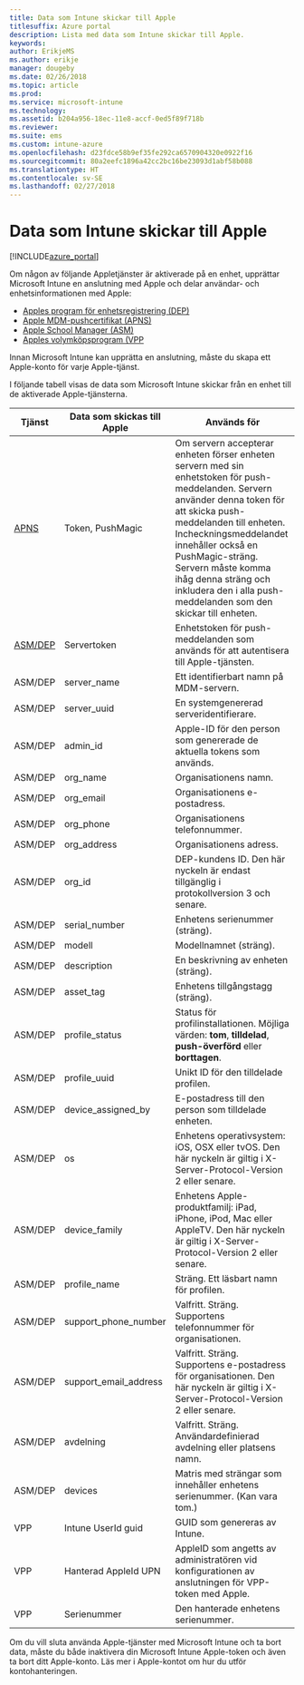 ```yaml
---
title: Data som Intune skickar till Apple
titlesuffix: Azure portal
description: Lista med data som Intune skickar till Apple.
keywords: 
author: ErikjeMS
ms.author: erikje
manager: dougeby
ms.date: 02/26/2018
ms.topic: article
ms.prod: 
ms.service: microsoft-intune
ms.technology: 
ms.assetid: b204a956-18ec-11e8-accf-0ed5f89f718b
ms.reviewer: 
ms.suite: ems
ms.custom: intune-azure
ms.openlocfilehash: d23fdce58b9ef35fe292ca6570904320e0922f16
ms.sourcegitcommit: 80a2eefc1896a42cc2bc16be23093d1abf58b088
ms.translationtype: HT
ms.contentlocale: sv-SE
ms.lasthandoff: 02/27/2018
---
```

# <a name="data-intune-sends-to-apple"></a>Data som Intune skickar till Apple

[!INCLUDE[azure_portal](./includes/azure_portal.md)]

Om någon av följande Appletjänster är aktiverade på en enhet, upprättar Microsoft Intune en anslutning med Apple och delar användar- och enhetsinformationen med Apple: 

- [Apples program för enhetsregistrering (DEP)](device-enrollment-program-enroll-ios.md)
- [Apple MDM-pushcertifikat (APNS)](apple-mdm-push-certificate-get.md)
- [Apple School Manager (ASM)](https://docs.microsoft.com/en-us/schooldatasync/apple-school-manager-integration-with-intune-for-education-and-school-data-sync.md)
- [Apples volymköpsprogram (VPP](vpp-apps-ios.md)

Innan Microsoft Intune kan upprätta en anslutning, måste du skapa ett Apple-konto för varje Apple-tjänst.

I följande tabell visas de data som Microsoft Intune skickar från en enhet till de aktiverade Apple-tjänsterna. 

| Tjänst | Data som skickas till Apple | Används för |
|---|---| ---|
| [APNS](https://developer.apple.com/library/content/documentation/Miscellaneous/Reference/MobileDeviceManagementProtocolRef/3-MDM_Protocol/MDM_Protocol.html#//apple_ref/doc/uid/TP40017387-CH3-SW2) | Token, PushMagic | Om servern accepterar enheten förser enheten servern med sin enhetstoken för push-meddelanden. Servern använder denna token för att skicka push-meddelanden till enheten. Incheckningsmeddelandet innehåller också en PushMagic-sträng. Servern måste komma ihåg denna sträng och inkludera den i alla push-meddelanden som den skickar till enheten. |
| [ASM/DEP](https://developer.apple.com/library/content/documentation/Miscellaneous/Reference/MobileDeviceManagementProtocolRef/3-MDM_Protocol/MDM_Protocol.html#//apple_ref/doc/uid/TP40017387-CH3-SW2) | Servertoken | Enhetstoken för push-meddelanden som används för att autentisera till Apple-tjänsten. |
| ASM/DEP | server_name | Ett identifierbart namn på MDM-servern. |
| ASM/DEP | server_uuid | En systemgenererad serveridentifierare. |
| ASM/DEP | admin_id | Apple-ID för den person som genererade de aktuella tokens som används. |
| ASM/DEP | org_name | Organisationens namn. |
| ASM/DEP | org_email | Organisationens e-postadress. |
| ASM/DEP | org_phone | Organisationens telefonnummer. |
| ASM/DEP | org_address | Organisationens adress. |
| ASM/DEP | org_id | DEP-kundens ID. Den här nyckeln är endast tillgänglig i protokollversion 3 och senare. |
| ASM/DEP | serial_number | Enhetens serienummer (sträng). |
| ASM/DEP | modell | Modellnamnet (sträng). |
| ASM/DEP | description | En beskrivning av enheten (sträng). |
| ASM/DEP | asset_tag | Enhetens tillgångstagg (sträng). |
| ASM/DEP | profile_status | Status för profilinstallationen. Möjliga värden: **tom**, **tilldelad**, **push-överförd** eller **borttagen**. |
| ASM/DEP | profile_uuid | Unikt ID för den tilldelade profilen. |
| ASM/DEP | device_assigned_by | E-postadress till den person som tilldelade enheten. |
| ASM/DEP | os | Enhetens operativsystem: iOS, OSX eller tvOS. Den här nyckeln är giltig i X-Server-Protocol-Version 2 eller senare. |
| ASM/DEP | device_family | Enhetens Apple-produktfamilj: iPad, iPhone, iPod, Mac eller AppleTV. Den här nyckeln är giltig i X-Server-Protocol-Version 2 eller senare. |
| ASM/DEP | profile_name | Sträng. Ett läsbart namn för profilen. |
| ASM/DEP | support_phone_number | Valfritt. Sträng. Supportens telefonnummer för organisationen. |
| ASM/DEP | support_email_address | Valfritt. Sträng. Supportens e-postadress för organisationen. Den här nyckeln är giltig i X-Server-Protocol-Version 2 eller senare. |
| ASM/DEP | avdelning | Valfritt. Sträng. Användardefinierad avdelning eller platsens namn. |
| ASM/DEP | devices | Matris med strängar som innehåller enhetens serienummer. (Kan vara tom.) |
| VPP | Intune UserId guid | GUID som genereras av Intune. |
| VPP | Hanterad AppleId UPN | AppleID som angetts av administratören vid konfigurationen av anslutningen för VPP-token med Apple. |
| VPP | Serienummer | Den hanterade enhetens serienummer. |

Om du vill sluta använda Apple-tjänster med Microsoft Intune och ta bort data, måste du både inaktivera din Microsoft Intune Apple-token och även ta bort ditt Apple-konto. Läs mer i Apple-kontot om hur du utför kontohanteringen.


